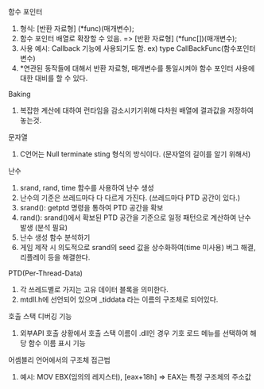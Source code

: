 함수 포인터
 1. 형식: [반환 자료형] (*func)(매개변수);
 2. 함수 포인터 배열로 확장할 수 있음. => [반환 자료형] (*func[])(매개변수);
 3. 사용 예시: Callback 기능에 사용되기도 함. ex) type CallBackFunc(함수포인터 변수)
 4. *연관된 동작들에 대해서 반환 자료형, 매개변수를 통일시켜야 함수 포인터 사용에 대한 대비를 할 수 있다.

Baking
 1. 복잡한 계산에 대하여 런타임을 감소시키기위해 다차원 배열에 결과값을 저장하여 놓는것.

문자열
 1. C언어는 Null terminate sting 형식의 방식이다. (문자열의 길이를 알기 위해서)

난수
 1. srand, rand, time 함수를 사용하여 난수 생성
 2. 난수의 기준은 쓰레드마다 다 다르게 가진다. (쓰레드마다 PTD 공간이 있다.)
 3. srand(): getptd 명령을 통하여 PTD 공간을 확보
 4. rand():  srand()에서 확보된 PTD 공간을 기준으로 일정 패턴으로 계산하여 난수 발생 (분석 필요)
 5. 난수 생성 함수 분석하기
 6. 게임 제작 시 의도적으로 srand의 seed 값을 상수화하여(time 미사용) 버그 해결, 리플레이 등을 해결한다.

PTD(Per-Thread-Data)
 1. 각 쓰레드별로 가지는 고유 데이터 블록을 의미한다. 
 2. mtdll.h에 선언되어 있으며 _tiddata 라는 이름의 구조체로 되어있다.

호출 스택 디버깅 기능
 1. 외부API 호출 상황에서 호출 스택 이름이 .dll인 경우 기호 로드 메뉴를 선택하여 해당 함수 이름 표시 기능

어셈블리 언어에서의 구조체 접근법
 1. 예시: MOV EBX(임의의 레지스터), [eax+18h] => EAX는 특정 구조체의 주소값
